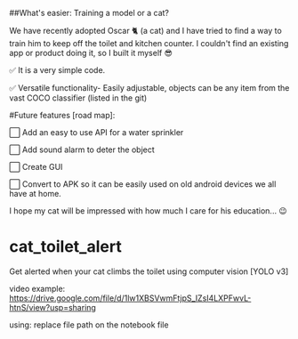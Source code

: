 ##What's easier: Training a model or a cat?

We have recently adopted Oscar 🐈 (a cat) and I have tried to find a way to train him to keep off the toilet and kitchen counter.
I couldn't find an existing app or product doing it, so I built it myself 😎

✅ It is a very simple code.

✅ Versatile functionality- Easily adjustable, objects can be any item from the vast COCO classifier (listed in the git)

#Future features [road map]:

⬜ Add an easy to use API for a water sprinkler

⬜ Add sound alarm to deter the object

⬜ Create GUI

⬜ Convert to APK so it can be easily used on old android devices we all have at home.


I hope my cat will be impressed with how much I care for his education... 😉


# cat_toilet_alert
Get alerted when your cat climbs the toilet using computer vision [YOLO v3]

video example:
https://drive.google.com/file/d/1lw1XBSVwmFtjpS_IZsI4LXPFwvL-htnS/view?usp=sharing

using:
replace file path on the notebook file
